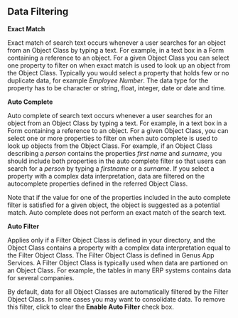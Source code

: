 ## Data Filtering

**Exact Match**

Exact match of search text occurs whenever a user searches for an object from an Object Class by typing a text. For example, in a text box in a Form containing a reference to an object. For a given Object Class you can select one property to filter on when exact match is used to look up an object from the Object Class. Typically you would select a property that holds few or no duplicate data, for example _Employee Number_. The data type for the property has to be character or string, float, integer, date or date and time.

**Auto Complete**

Auto complete of search text occurs whenever a user searches for an object from an Object Class by typing a text. For example, in a text box in a Form containing a reference to an object. For a given Object Class, you can select one or more properties to filter on when auto complete is used to look up objects from the Object Class. For example, if an Object Class describing a _person_ contains the properties _first name_ and _surname_, you should include both properties in the auto complete filter so that users can search for a _person_ by typing a _firstname_ or a _surname_. If you select a property with a complex data interpretation, data are filtered on the autocomplete properties defined in the referred Object Class.

Note that if the value for one of the properties included in the auto complete filter is satisfied for a given object, the object is suggested as a potential match. Auto complete does not perform an exact match of the search text.

**Auto Filter**

Applies only if a Filter Object Class is defined in your directory, and the Object Class contains a property with a complex data interpretation equal to the Filter Object Class. The Filter Object Class is defined in Genus App Services. A Filter Object Class is typically used when data are partioned on an Object Class. For example, the tables in many ERP systems contains data for several companies.

By default, data for all Object Classes are automatically filtered by the Filter Object Class. In some cases you may want to consolidate data. To remove this filter, click to clear the **Enable Auto Filter** check box.
